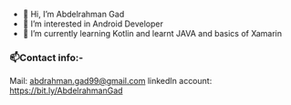- 👋 Hi, I’m Abdelrahman Gad
- 👀 I’m interested in Android Developer
- 🌱 I’m currently learning Kotlin and learnt JAVA and basics of Xamarin

### 📫Contact info:-
Mail: abdrahman.gad99@gmail.com 
linkedIn account: https://bit.ly/AbdelrahmanGad
